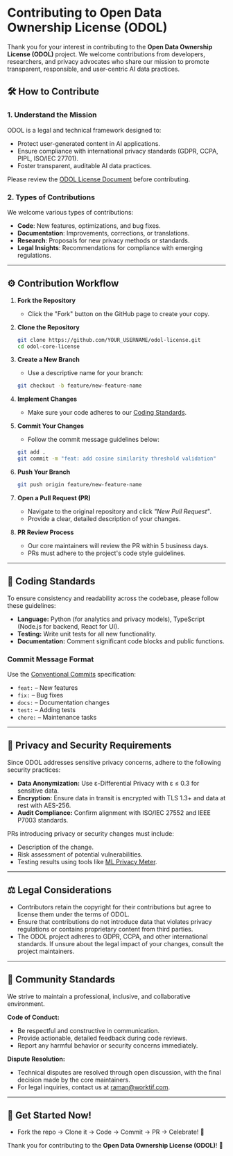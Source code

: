 # Contributing to Open Data Ownership License (ODOL)

Thank you for your interest in contributing to the **Open Data Ownership License (ODOL)** project. We welcome contributions from developers, researchers, and privacy advocates who share our mission to promote transparent, responsible, and user-centric AI data practices.

## 🛠️ **How to Contribute**

### 1. **Understand the Mission**
ODOL is a legal and technical framework designed to:
- Protect user-generated content in AI applications.
- Ensure compliance with international privacy standards (GDPR, CCPA, PIPL, ISO/IEC 27701).
- Foster transparent, auditable AI data practices.

Please review the [ODOL License Document](core-license/LICENSE_ODOL) before contributing.

### 2. **Types of Contributions**
We welcome various types of contributions:
- **Code**: New features, optimizations, and bug fixes.
- **Documentation**: Improvements, corrections, or translations.
- **Research**: Proposals for new privacy methods or standards.
- **Legal Insights**: Recommendations for compliance with emerging regulations.

---

## ⚙️ **Contribution Workflow**

1. **Fork the Repository**
    - Click the "Fork" button on the GitHub page to create your copy.

2. **Clone the Repository**
   ```bash
   git clone https://github.com/YOUR_USERNAME/odol-license.git
   cd odol-core-license
   ```

3. **Create a New Branch**
    - Use a descriptive name for your branch:
   ```bash
   git checkout -b feature/new-feature-name
   ```

4. **Implement Changes**
    - Make sure your code adheres to our [Coding Standards](#-coding-standards).

5. **Commit Your Changes**
    - Follow the commit message guidelines below:
   ```bash
   git add .
   git commit -m "feat: add cosine similarity threshold validation"
   ```

6. **Push Your Branch**
   ```bash
   git push origin feature/new-feature-name
   ```

7. **Open a Pull Request (PR)**
    - Navigate to the original repository and click *"New Pull Request"*.
    - Provide a clear, detailed description of your changes.

8. **PR Review Process**
    - Our core maintainers will review the PR within 5 business days.
    - PRs must adhere to the project's code style guidelines.

---

## 🧠 **Coding Standards**

To ensure consistency and readability across the codebase, please follow these guidelines:

- **Language:** Python (for analytics and privacy models), TypeScript (Node.js for backend, React for UI).
- **Testing:** Write unit tests for all new functionality.
- **Documentation:** Comment significant code blocks and public functions.

### **Commit Message Format**
Use the [Conventional Commits](https://www.conventionalcommits.org/) specification:
- `feat:` – New features
- `fix:` – Bug fixes
- `docs:` – Documentation changes
- `test:` – Adding tests
- `chore:` – Maintenance tasks

---

## 🔐 **Privacy and Security Requirements**

Since ODOL addresses sensitive privacy concerns, adhere to the following security practices:

- **Data Anonymization:** Use ε-Differential Privacy with ε ≤ 0.3 for sensitive data.
- **Encryption:** Ensure data in transit is encrypted with TLS 1.3+ and data at rest with AES-256.
- **Audit Compliance:** Confirm alignment with ISO/IEC 27552 and IEEE P7003 standards.

PRs introducing privacy or security changes must include:
- Description of the change.
- Risk assessment of potential vulnerabilities.
- Testing results using tools like [ML Privacy Meter](https://github.com/privacytrustlab/ml_privacy_meter).

---

## ⚖️ **Legal Considerations**

- Contributors retain the copyright for their contributions but agree to license them under the terms of ODOL.
- Ensure that contributions do not introduce data that violates privacy regulations or contains proprietary content from third parties.
- The ODOL project adheres to GDPR, CCPA, and other international standards. If unsure about the legal impact of your changes, consult the project maintainers.

---

## 🤝 **Community Standards**

We strive to maintain a professional, inclusive, and collaborative environment.

**Code of Conduct:**
- Be respectful and constructive in communication.
- Provide actionable, detailed feedback during code reviews.
- Report any harmful behavior or security concerns immediately.

**Dispute Resolution:**
- Technical disputes are resolved through open discussion, with the final decision made by the core maintainers.
- For legal inquiries, contact us at [raman@worktif.com](mailto:raman@worktif.com).

---

## 🎯 **Get Started Now!**

- Fork the repo → Clone it → Code → Commit → PR → Celebrate! 🎉

Thank you for contributing to the **Open Data Ownership License (ODOL)**! 🚀

